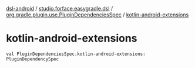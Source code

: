 [dsl-android](../../index.md) / [studio.forface.easygradle.dsl](../index.md) / [org.gradle.plugin.use.PluginDependenciesSpec](index.md) / [kotlin-android-extensions](./kotlin-android-extensions.md)

# kotlin-android-extensions

`val PluginDependenciesSpec.kotlin-android-extensions: PluginDependencySpec`